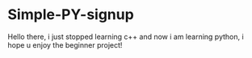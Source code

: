 # Simple-PY-signup
Hello there, i just stopped learning c++ and now  i am learning python, i hope u enjoy the beginner project!
